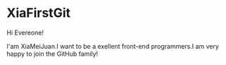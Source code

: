 # XiaFirstGit

Hi Evereone!

I'am XiaMeiJuan.I want to be a exellent front-end programmers.I am very happy to join the GitHub family!
